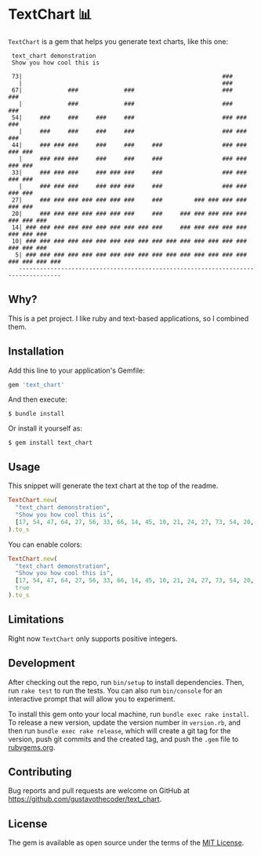 # TextChart 📊

`TextChart` is a gem that helps you generate text charts, like this one:
```text
 text_chart demonstration
 Show you how cool this is

 73|                                                         ###
   |                                                         ###
 67|             ###             ###                         ###         ###
   |             ###             ###                         ###         ###
 54|     ###     ###     ###     ###                         ### ###     ###
   |     ###     ###     ###     ###                         ### ###     ###
 44|     ### ### ###     ###     ###     ###                 ### ###     ### ###
   |     ### ### ###     ###     ###     ###                 ### ###     ### ###
 33|     ### ### ###     ### ### ###     ###                 ### ###     ### ###
   |     ### ### ###     ### ### ###     ###                 ### ###     ### ###
 27|     ### ### ### ### ### ### ###     ###         ### ### ### ###     ### ###
 20|     ### ### ### ### ### ### ###     ###     ### ### ### ### ### ### ### ###
 14| ### ### ### ### ### ### ### ### ### ###     ### ### ### ### ### ### ### ###
 10| ### ### ### ### ### ### ### ### ### ### ### ### ### ### ### ### ### ### ###
  5| ### ### ### ### ### ### ### ### ### ### ### ### ### ### ### ### ### ### ### ###
   ----------------------------------------------------------------------------------
```
## Why?

This is a pet project. I like ruby and text-based applications, so I combined them.

## Installation

Add this line to your application's Gemfile:

```ruby
gem 'text_chart'
```

And then execute:

    $ bundle install

Or install it yourself as:

    $ gem install text_chart

## Usage

This snippet will generate the text chart at the top of the readme.
```ruby
TextChart.new(
  "text_chart demonstration",
  "Show you how cool this is",
  [17, 54, 47, 64, 27, 56, 33, 66, 14, 45, 10, 21, 24, 27, 73, 54, 20, 67, 44, 5]
).to_s
```

You can enable colors:
```ruby
TextChart.new(
  "text_chart demonstration",
  "Show you how cool this is",
  [17, 54, 47, 64, 27, 56, 33, 66, 14, 45, 10, 21, 24, 27, 73, 54, 20, 67, 44, 5],
  true
).to_s
```
## Limitations

Right now `TextChart` only supports positive integers.

## Development

After checking out the repo, run `bin/setup` to install dependencies. Then, run `rake test` to run the tests. You can also run `bin/console` for an interactive prompt that will allow you to experiment.

To install this gem onto your local machine, run `bundle exec rake install`. To release a new version, update the version number in `version.rb`, and then run `bundle exec rake release`, which will create a git tag for the version, push git commits and the created tag, and push the `.gem` file to [rubygems.org](https://rubygems.org).

## Contributing

Bug reports and pull requests are welcome on GitHub at https://github.com/gustavothecoder/text_chart.

## License

The gem is available as open source under the terms of the [MIT License](https://opensource.org/licenses/MIT).
